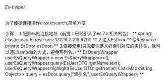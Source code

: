 ###### Es-helper 
为了便捷连接操作elasticsearch,简单方便

步骤：
1.配置es的连接地址（前提：已经引入了es 7.x 相关的包）
**
spring:
    elasticsearch:
        rest:
        uris: 172.16.2.219:9200
**
2.注入EsDoor
**
    @Resource
     private EsDoor esDoor;
**
3.直接使用(只需要你定义好索引对应的实体类，就可以通过lambda的方式，避免写列名。)
**
 EsQueryWrapper<EsUserDTO> userEsQueryWrapper = new EsQueryWrapper<>();
         userEsQueryWrapper.query(EsUserDTO::getName,text);
         userEsQueryWrapper.highlight(EsUserDTO::getName);
         List<Map<String, Object>> query = esDoor.query("索引名", userEsQueryWrapper);
**